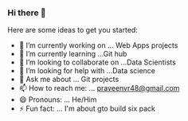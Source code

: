 ### Hi there 👋


Here are some ideas to get you started:

- 🔭 I’m currently working on ... Web Apps projects
- 🌱 I’m currently learning ...Git hub
- 👯 I’m looking to collaborate on ...Data Scientists
- 🤔 I’m looking for help with ...Data science
- 💬 Ask me about ... Git projects
- 📫 How to reach me: ... praveenvr48@gmail.com
- 😄 Pronouns: ... He/Him
- ⚡ Fun fact: ... I'm about gto build six pack


